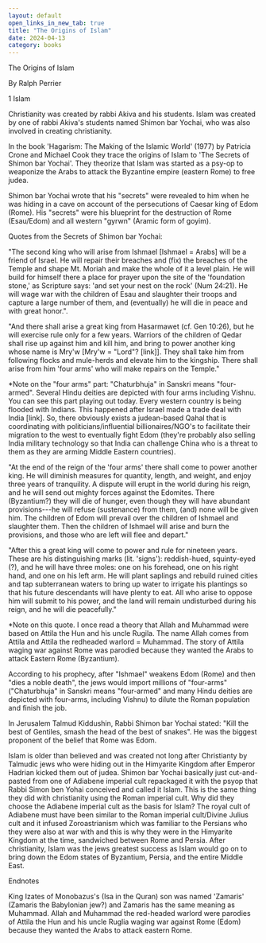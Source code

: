 ```yaml
---
layout: default
open_links_in_new_tab: true
title: "The Origins of Islam"
date: 2024-04-13
category: books
---
```


The Origins of Islam

By Ralph Perrier

1 Islam

Christianity was created by rabbi Akiva and his students. Islam was
created by one of rabbi Akiva's students named Shimon bar Yochai, who
was also involved in creating christianity.

In the book 'Hagarism: The Making of the Islamic World' (1977) by
Patricia Crone and Michael Cook they trace the origins of Islam to 'The
Secrets of Shimon bar Yochai'. They theorize that Islam was started as a
psy-op to weaponize the Arabs to attack the Byzantine empire (eastern
Rome) to free judea.

Shimon bar Yochai wrote that his "secrets" were revealed to him when he
was hiding in a cave on account of the persecutions of Caesar king of
Edom (Rome). His "secrets" were his blueprint for the destruction of
Rome (Esau/Edom) and all western "gyrwn" (Aramic form of goyim).

Quotes from the Secrets of Shimon bar Yochai:

\"The second king who will arise from Ishmael \[Ishmael = Arabs\] will
be a friend of Israel. He will repair their breaches and (fix) the
breaches of the Temple and shape Mt. Moriah and make the whole of it a
level plain. He will build for himself there a place for prayer upon the
site of the 'foundation stone,' as Scripture says: 'and set your nest on
the rock' (Num 24:21). He will wage war with the children of Esau and
slaughter their troops and capture a large number of them, and
(eventually) he will die in peace and with great honor.\".

\"And there shall arise a great king from Hasarmawet (cf. Gen 10:26),
but he will exercise rule only for a few years. Warriors of the children
of Qedar shall rise up against him and kill him, and bring to power
another king whose name is Mry'w \[Mry'w = \"Lord\"? \[link\]\]. They
shall take him from following flocks and mule-herds and elevate him to
the kingship. There shall arise from him 'four arms' who will make
repairs on the Temple.\"

\*Note on the \"four arms\" part: \"Chaturbhuja\" in Sanskri means
\"four-armed\". Several Hindu deities are depicted with four arms
including Vishnu. You can see this part playing out today. Every western
country is being flooded with Indians. This happened after Israel made a
trade deal with India \[link\]. So, there obviously exists a
judean-based Qahal that is coordinating with politicians/influential
billionaires/NGO\'s to facilitate their migration to the west to
eventually fight Edom (they\'re probably also selling India military
technology so that India can challenge China who is a threat to them as
they are arming Middle Eastern countries).

\"At the end of the reign of the 'four arms' there shall come to power
another king. He will diminish measures for quantity, length, and
weight, and enjoy three years of tranquility. A dispute will erupt in
the world during his reign, and he will send out mighty forces against
the Edomites. There (Byzantium?) they will die of hunger, even though
they will have abundant provisions---he will refuse (sustenance) from
them, (and) none will be given him. The children of Edom will prevail
over the children of Ishmael and slaughter them. Then the children of
Ishmael will arise and burn the provisions, and those who are left will
flee and depart.\"

\"After this a great king will come to power and rule for nineteen
years. These are his distinguishing marks (lit. 'signs'): reddish-hued,
squinty-eyed (?), and he will have three moles: one on his forehead, one
on his right hand, and one on his left arm. He will plant saplings and
rebuild ruined cities and tap subterranean waters to bring up water to
irrigate his plantings so that his future descendants will have plenty
to eat. All who arise to oppose him will submit to his power, and the
land will remain undisturbed during his reign, and he will die
peacefully.\"

\*Note on this quote. I once read a theory that Allah and Muhammad were
based on Attila the Hun and his uncle Rugila. The name Allah comes from
Attila and Attila the redheaded warlord = Muhammad. The story of Attila
waging war against Rome was parodied because they wanted the Arabs to
attack Eastern Rome (Byzantium).

According to his prophecy, after "Ishmael" weakens Edom (Rome) and then
"dies a noble death", the jews would import millions of "four-arms"
("Chaturbhuja" in Sanskri means "four-armed" and many Hindu deities are
depicted with four-arms, including Vishnu) to dilute the Roman
population and finish the job.

In Jerusalem Talmud Kiddushin, Rabbi Shimon bar Yochai stated: "Kill the
best of Gentiles, smash the head of the best of snakes". He was the
biggest proponent of the belief that Rome was Edom.

Islam is older than believed and was created not long after Christianty by Talmudic jews who were hiding out in the Himyarite Kingdom after Emperor
Hadrian kicked them out of judea. Shimon bar Yochai
basically just cut-and-pasted from one of Adiabene imperial cult repackaged it with the psyop that Rabbi Simon ben Yohai
conceived and called it Islam. This is the same thing they did with
christianity using the Roman imperial cult. Why did they choose
the Adiabene imperial cult as the basis for Islam? The royal cult of Adiabene must have been similar to
the Roman imperial cult/Divine Julius cult and it infused Zoroastrianism
which was familiar to the Persians who they were also at war with and
this is why they were in the Himyarite Kingdom at the time, sandwiched
between Rome and Persia. After christianity, Islam was the jews greatest
success as Islam would go on to bring down the Edom states of Byzantium,
Persia, and the entire Middle East.

Endnotes

King Izates of Monobazus's (Isa in the Quran) son was named 'Zamaris'
(Zamaris the Babylonian jew?) and Zamaris has the same meaning as
Muhammad. Allah and Muhammad the red-headed warlord were parodies of
Attila the Hun and his uncle Ruglia waging war against Rome (Edom)
because they wanted the Arabs to attack eastern Rome. 
